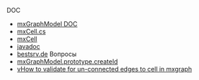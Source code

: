 DOC
- [mxGraphModel DOC](https://jgraph.github.io/mxgraph/docs/js-api/files/model/mxGraphModel-js.html)
- [mxCell.cs](https://github.com/jgraph/mxgraph/blob/master/dotnet/src/model/mxCell.cs)
- [mxCell](https://digirent.nl/examples/mxgraph/java/docs/index.html?com/mxgraph/model/mxCell.html)
- [javadoc](https://javadoc.io/doc/org.tinyjee.jgraphx/jgraphx/1.10.4.1/com/mxgraph/view/mxGraph.html)
- [bestsrv.de](http://v22016111501739727.bestsrv.de/mxgraph/docs/js-api/files/view/mxGraph-js.html)
Вопросы
- [mxGraphModel.prototype.createId](https://stackoverflow.com/questions/47010800/mxgraph-javascript-function-for-id-value-for-the-cell)
- [vHow to validate for un-connected edges to cell in mxgraph](https://stackoverflow.com/questions/56405363/how-to-validate-for-un-connected-edges-to-cell-in-mxgraph/56695556)
